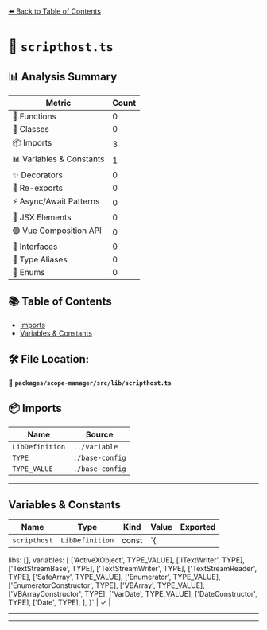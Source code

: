 [⬅️ Back to Table of Contents](../../../../index.md)

# 📄 `scripthost.ts`

## 📊 Analysis Summary

| Metric | Count |
|--------|-------|
| 🔧 Functions | 0 |
| 🧱 Classes | 0 |
| 📦 Imports | 3 |
| 📊 Variables & Constants | 1 |
| ✨ Decorators | 0 |
| 🔄 Re-exports | 0 |
| ⚡ Async/Await Patterns | 0 |
| 💠 JSX Elements | 0 |
| 🟢 Vue Composition API | 0 |
| 📐 Interfaces | 0 |
| 📑 Type Aliases | 0 |
| 🎯 Enums | 0 |

## 📚 Table of Contents

- [Imports](#imports)
- [Variables & Constants](#variables-constants)

## 🛠️ File Location:
📂 **`packages/scope-manager/src/lib/scripthost.ts`**

## 📦 Imports

| Name | Source |
|------|--------|
| `LibDefinition` | `../variable` |
| `TYPE` | `./base-config` |
| `TYPE_VALUE` | `./base-config` |


---

## Variables & Constants

| Name | Type | Kind | Value | Exported |
|------|------|------|-------|----------|
| `scripthost` | `LibDefinition` | const | `{
  libs: [],
  variables: [
    ['ActiveXObject', TYPE_VALUE],
    ['ITextWriter', TYPE],
    ['TextStreamBase', TYPE],
    ['TextStreamWriter', TYPE],
    ['TextStreamReader', TYPE],
    ['SafeArray', TYPE_VALUE],
    ['Enumerator', TYPE_VALUE],
    ['EnumeratorConstructor', TYPE],
    ['VBArray', TYPE_VALUE],
    ['VBArrayConstructor', TYPE],
    ['VarDate', TYPE_VALUE],
    ['DateConstructor', TYPE],
    ['Date', TYPE],
  ],
}` | ✓ |


---


---